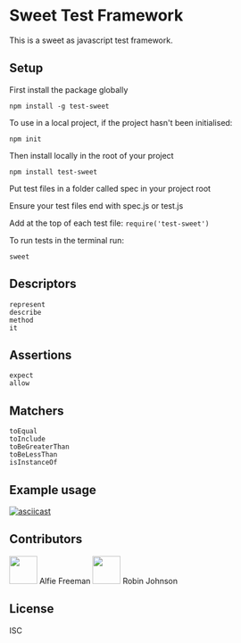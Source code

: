 # Sweet Test Framework

This is a sweet as javascript test framework.

## Setup
First install the package globally
```
npm install -g test-sweet
```
To use in a local project, if the project hasn't been initialised:
```
npm init
```
Then install locally in the root of your project
```
npm install test-sweet
```
Put test files in a folder called spec in your project root

Ensure your test files end with spec.js or test.js

Add at the top of each test file: ```require('test-sweet') ```

To run tests in the terminal run:
```
sweet
```

## Descriptors
```
represent
describe
method
it
```

## Assertions
```
expect
allow
```

## Matchers
```
toEqual
toInclude
toBeGreaterThan
toBeLessThan
isInstanceOf
```

## Example usage

[![asciicast](https://asciinema.org/a/AUKrj5QBMTibcgUw4HRFqIXAA.svg)](https://asciinema.org/a/AUKrj5QBMTibcgUw4HRFqIXAA)

## Contributors
<img src="https://avatars2.githubusercontent.com/u/40716695?s=400&u=2995577c59d4e99096a74613d629e89bff104cee&v=4" width="50px;"/> Alfie Freeman </img>
<img src="https://avatars3.githubusercontent.com/u/36574210?s=400&v=4" width="50px;"/> Robin Johnson </img>


## License
ISC
